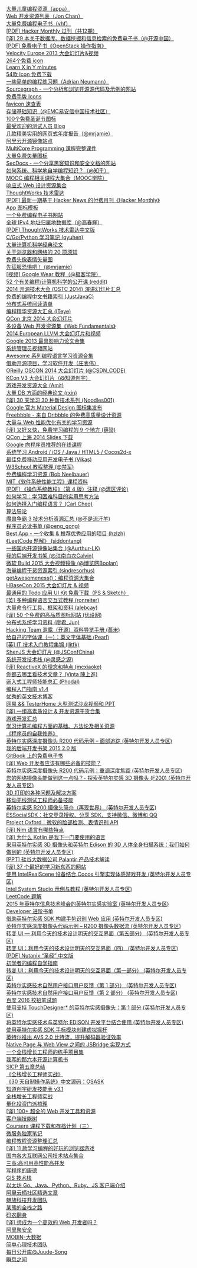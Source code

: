 [大量儿童编程资源（appa）](http://weekly.manong.io/bounce?url=https%3A%2F%2Fmedium.com%2Fp%2Fa2dc04ea9529&aid=19&nid=2)  
[Web 开发资源列表（Jon Chan）](http://weekly.manong.io/bounce?url=http%3A%2F%2Fwww.bentobox.io%2F&aid=43&nid=3)  
[大量免费编程电子书（vhf）](http://weekly.manong.io/bounce?url=https%3A%2F%2Fgithub.com%2Fvhf%2Ffree-programming-books%2Fblob%2Fmaster%2Ffree-programming-books.md&aid=71&nid=5)  
[[PDF] Hacker Monthly 过刊（共12期）](http://weekly.manong.io/bounce?url=http%3A%2F%2Fvdisk.weibo.com%2Fs%2FG-kaugh6HS2B&aid=89&nid=6)  
[[译] 29 本关于数据库、数据挖掘和信息检索的免费电子书（@开源中国）](http://weekly.manong.io/bounce?url=http%3A%2F%2Fwww.oschina.net%2Ftranslate%2F29-free-ebooks-on-database-data-mining-and-information-retrieval&aid=140&nid=8)  
[[PDF] 免费电子书《OpenStack 操作指南》](http://weekly.manong.io/bounce?url=http%3A%2F%2Fvdisk.weibo.com%2Fs%2FG-kaugh78ank&aid=169&nid=9)  
[Velocity Europe 2013 大会幻灯片&视频](http://weekly.manong.io/bounce?url=http%3A%2F%2Fvelocityconf.com%2Fvelocityeu2013%2Fpublic%2Fschedule%2Fproceedings&aid=186&nid=10)  
[264个免费 icon](http://weekly.manong.io/bounce?url=http%3A%2F%2Fikons.piotrkwiatkowski.co.uk%2F&aid=223&nid=11)  
[Learn X in Y minutes](http://weekly.manong.io/bounce?url=http%3A%2F%2Flearnxinyminutes.com%2F&aid=232&nid=12)  
[54款 Icon 免费下载](http://weekly.manong.io/bounce?url=http%3A%2F%2Fwww.smashingmagazine.com%2F2013%2F11%2F29%2Ffreebie-smallicons-icon-set%2F&aid=252&nid=12)  
[一些简单的编程练习题（Adrian Neumann）](http://weekly.manong.io/bounce?url=http%3A%2F%2Fadriann.github.io%2Fprogramming_problems.html&aid=262&nid=13)  
[Sourcegraph - 一个分析和浏览开源源代码及示例的网站](http://weekly.manong.io/bounce?url=https%3A%2F%2Fsourcegraph.com%2F&aid=281&nid=13)  
[免费手势 Icons](http://weekly.manong.io/bounce?url=http%3A%2F%2Fwww.mobiletuxedo.com%2Ftouch-gesture-icons%2F&aid=285&nid=13)  
[favicon 速查表](http://weekly.manong.io/bounce?url=https%3A%2F%2Fgithub.com%2Faudreyr%2Ffavicon-cheat-sheet&aid=286&nid=13)  
[存储基础知识（@EMC易安信中国技术社区）](http://weekly.manong.io/bounce?url=https%3A%2F%2Fcommunity.emc.com%2Fthread%2F176852&aid=316&nid=14)  
[100个免费圣诞节图标](http://weekly.manong.io/bounce?url=http%3A%2F%2Fwww.webappers.com%2F2013%2F12%2F11%2Ffree-download-100-christmas-vector-icons%2F&aid=324&nid=14)  
[最受欢迎的测试人员 Blog](http://weekly.manong.io/bounce?url=http%3A%2F%2Fwww.huibschoots.nl%2Fwordpress%2F%3Fp%3D1450&aid=365&nid=17)  
[几款精美实用的网页式年度报告（@mrjamie）](http://weekly.manong.io/bounce?url=http%3A%2F%2Fmrjamie.cc%2F2014%2F01%2F03%2Fannuals%2F&aid=370&nid=17)  
[阿里云开源镜像站点](http://weekly.manong.io/bounce?url=http%3A%2F%2Fmirrors.aliyun.com%2F&aid=382&nid=17)  
[MultiCore Programming 课程完整课件](http://weekly.manong.io/bounce?url=http%3A%2F%2Fwww.cs.tau.ac.il%2F%7Emulti%2F%3Fp%3Dslides&aid=384&nid=17)  
[大量免费矢量图标](http://weekly.manong.io/bounce?url=http%3A%2F%2Fwww.flaticon.com%2F&aid=411&nid=18)  
[SecDocs - 一个分享黑客知识和安全文档的网站](http://weekly.manong.io/bounce?url=http%3A%2F%2Fwww.secdocs.org%2F&aid=412&nid=18)  
[如何系统、科学地自学编程知识？（@知乎）](http://weekly.manong.io/bounce?url=http%3A%2F%2Fwww.zhihu.com%2Fquestion%2F20837356&aid=438&nid=19)  
[MOOC 编程相关课程大集合（MOOC学院）](http://weekly.manong.io/bounce?url=http%3A%2F%2Fmooc.guokr.com%2Fpost%2F341%2F&aid=439&nid=19)  
[响应式 Web 设计资源集合](http://weekly.manong.io/bounce?url=http%3A%2F%2Fbradfrost.github.io%2Fthis-is-responsive%2Fresources.html&aid=441&nid=19)  
[ThoughtWorks 技术雷达](http://weekly.manong.io/bounce?url=http%3A%2F%2Fwww.thoughtworks.com%2Fradar%2F&aid=484&nid=20)  
[[PDF] 最新一期基于 Hacker News 的付费月刊《Hacker Monthly》](http://weekly.manong.io/bounce?url=http%3A%2F%2Fvdisk.weibo.com%2Fs%2FG-kaugh6Dvco&aid=491&nid=20)  
[App 图标模板](http://weekly.manong.io/bounce?url=http%3A%2F%2Fappicontemplate.com%2F&aid=494&nid=20)  
[一个免费编程电子书网站](http://weekly.manong.io/bounce?url=http%3A%2F%2Fwww.freeprogrammingbook.com%2F&aid=662&nid=23)  
[全球 IPv4 地址归属地数据库（@高春辉）](http://weekly.manong.io/bounce?url=http%3A%2F%2Ftool.17mon.cn%2Fipdb.html&aid=671&nid=23)  
[[PDF] ThoughtWorks 技术雷达中文版](http://weekly.manong.io/bounce?url=http%3A%2F%2Fthoughtworks.fileburst.com%2Fassets%2Ftechnology-radar-jan-2014-cn.pdf&aid=774&nid=24)  
[C/Go/Python 学习笔记 (qyuhen)](http://weekly.manong.io/bounce?url=https%3A%2F%2Fgithub.com%2Fqyuhen%2Fbook&aid=828&nid=25)  
[大量计算机科学经典论文](http://weekly.manong.io/bounce?url=https%3A%2F%2Fgithub.com%2Fpapers-we-love%2Fpapers-we-love&aid=839&nid=25)  
[关于浏览器和网络的 20 项须知](http://weekly.manong.io/bounce?url=http%3A%2F%2Fwww.20thingsilearned.com%2Fzh-CN&aid=844&nid=25)  
[免费头像表情矢量图](http://weekly.manong.io/bounce?url=http%3A%2F%2Fwww.webappers.com%2F2014%2F03%2F26%2Ffree-download-avatars-and-emoticons-vector-set%2F&aid=852&nid=25)  
[先征服恐惧吧！ (@mrjamie)](http://weekly.manong.io/bounce?url=http%3A%2F%2Fmrjamie.cc%2F2014%2F03%2F25%2Fconquer-fear%2F&aid=854&nid=25)  
[[视频] Google Wear 教程（@极客学院）](http://weekly.manong.io/bounce?url=http%3A%2F%2Fwww.jikexueyuan.com%2Fcourse%2F39.html%3Fhmsr%3Dmanongio&aid=875&nid=26)  
[52 个有关编程/计算机科学的公开课 (reddit)](http://weekly.manong.io/bounce?url=http%3A%2F%2Fwww.reddit.com%2Fr%2Flearnprogramming%2Fcomments%2F220oqq%2Fheres_a_list_of_52_free_online_programmingcs%2F&aid=890&nid=26)  
[2014 开源技术大会 (OSTC 2014) 演讲幻灯片汇总](http://weekly.manong.io/bounce?url=http%3A%2F%2Fcode.csdn.net%2Fnews%2F2819106&aid=918&nid=27)  
[免费的编程中文书籍索引 (JustJavaC)](http://weekly.manong.io/bounce?url=https%3A%2F%2Fcode.csdn.net%2FJustJavaC%2Ffree-programming-books-zh_cn&aid=919&nid=27)  
[分布式系统阅读清单](http://weekly.manong.io/bounce?url=http%3A%2F%2Fdancres.github.io%2FPages%2F&aid=920&nid=27)  
[编程精华资源大汇总 (ITeye)](http://weekly.manong.io/bounce?url=http%3A%2F%2Fwww.iteye.com%2Fmagazines%2F130&aid=984&nid=29)  
[QCon 北京 2014 大会幻灯片](http://weekly.manong.io/bounce?url=http%3A%2F%2Fwww.qconbeijing.com%2Fvideoslides.html&aid=1024&nid=30)  
[多设备 Web 开发资源集《Web Fundamentals》](http://weekly.manong.io/bounce?url=https%3A%2F%2Fdevelopers.google.com%2Fweb%2Ffundamentals%2F&aid=1028&nid=30)  
[2014 European LLVM 大会幻灯片和视频](http://weekly.manong.io/bounce?url=http%3A%2F%2Fllvm.org%2Fdevmtg%2F2014-04%2F&aid=1174&nid=34)  
[Google 2013 最具影响力论文合集](http://weekly.manong.io/bounce?url=http%3A%2F%2Fgoogleresearch.blogspot.com%2F2014%2F06%2Finfluential-papers-for-2013.html&aid=1232&nid=37)  
[系统管理员视频网站](http://weekly.manong.io/bounce?url=http%3A%2F%2Fsysadmincasts.com%2F&aid=1255&nid=38)  
[Awesome 系列编程语言学习资源合集](http://weekly.manong.io/bounce?url=https%3A%2F%2Fgithub.com%2Fbayandin%2Fawesome-awesomeness&aid=1283&nid=39)  
[借助开源项目，学习软件开发（庄表伟）](http://weekly.manong.io/bounce?url=https%3A%2F%2Fgithub.com%2Fzhuangbiaowei%2Flearn-with-open-source&aid=1285&nid=39)  
[OReilly OSCON 2014 大会幻灯片 (@CSDN_CODE)](http://weekly.manong.io/bounce?url=http%3A%2F%2Fvdisk.weibo.com%2Fs%2Fd5aK1Um5u9MZq%2F1406874409&aid=1310&nid=40)  
[KCon V3 大会幻灯片（@知道创宇）](http://weekly.manong.io/bounce?url=https%3A%2F%2Fgithub.com%2Fknownsec%2FKCon%2Ftree%2Fmaster%2FKCon%2520V3&aid=1368&nid=42)  
[游戏开发资源大全 (Amit)](http://weekly.manong.io/bounce?url=http%3A%2F%2Fwww-cs-students.stanford.edu%2F%7Eamitp%2Fgameprog.html&aid=1369&nid=42)  
[大量 DB 方面的经典论文 (rxin)](http://weekly.manong.io/bounce?url=https%3A%2F%2Fgithub.com%2Frxin%2Fdb-readings&aid=1405&nid=43)  
[[译] 30 天学习 30 种新技术系列 (Noodles001)](http://weekly.manong.io/bounce?url=http%3A%2F%2Fsegmentfault.com%2Fa%2F1190000000349384&aid=1488&nid=46)  
[Google 官方 Material Design 图标集发布](http://weekly.manong.io/bounce?url=https%3A%2F%2Fgithub.com%2Fgoogle%2Fmaterial-design-icons%2Freleases%2Ftag%2F1.0.0&aid=1545&nid=48)  
[Freebbble - 来自 Dribbble 的免费高质量设计资源](http://weekly.manong.io/bounce?url=http%3A%2F%2Ffreebbble.com%2F&aid=1546&nid=48)  
[大量与 Web 性能优化有关的学习资源](http://weekly.manong.io/bounce?url=https%3A%2F%2Fgithub.com%2Fdavidsonfellipe%2Fawesome-wpo&aid=1565&nid=49)  
[[译] 又好又快，免费学习编程的 9 个地方 (薛梁)](http://weekly.manong.io/bounce?url=http%3A%2F%2Fcode.csdn.net%2Fnews%2F2822252&aid=1566&nid=49)  
[QCon 上海 2014 Slides 下载](http://weekly.manong.io/bounce?url=http%3A%2F%2F2014.qconshanghai.com%2Fslides.html&aid=1575&nid=49)  
[Google 向程序员推荐的在线课程](http://weekly.manong.io/bounce?url=http%3A%2F%2Fmooc.guokr.com%2Fpost%2F610231%2F&aid=1626&nid=51)  
[系统学习 Android / iOS / Java / HTML5 / Cocos2d-x](http://weekly.manong.io/bounce?url=http%3A%2F%2Fwww.jikexueyuan.com%2F%3Fhmsr%3Dmanong_video_index&aid=1627&nid=51)  
[最佳免费移动应用开发电子书 (Vikas)](http://weekly.manong.io/bounce?url=http%3A%2F%2Fdevzum.com%2F2014%2F11%2F19%2Fbest-free-ebooks-to-made-easy-mobile-app-development%2F&aid=1675&nid=52)  
[W3School 教程整理 (@禁军)](http://weekly.manong.io/bounce?url=http%3A%2F%2Fwww.jianshu.com%2Fp%2F046583fda70c&aid=1690&nid=53)  
[免费编程学习资源 (Bob Neelbauer)](http://weekly.manong.io/bounce?url=http%3A%2F%2Fsocialmatchbox.com%2Fwp%2Flearn-to-code-learn-programming%2F&aid=1721&nid=54)  
[MIT《软件系统性能工程》课程资料](http://weekly.manong.io/bounce?url=http%3A%2F%2Focw.mit.edu%2Fcourses%2Felectrical-engineering-and-computer-science%2F6-172-performance-engineering-of-software-systems-fall-2010%2Fdownload-course-materials%2F&aid=1757&nid=55)  
[[PDF] 《操作系统教程》（第 4 版）注释 (@湾区评论)](http://weekly.manong.io/bounce?url=http%3A%2F%2Fvdisk.weibo.com%2Fs%2FEtFH2YLwKTAw&aid=1784&nid=57)  
[如何学习：学习困难科目的实用思考方法](http://weekly.manong.io/bounce?url=https%3A%2F%2Fwww.coursera.org%2Fcourse%2Flearning&aid=1767&nid=57)  
[如何选择入门编程语言？ (Carl Cheo)](http://weekly.manong.io/bounce?url=http%3A%2F%2Fcarlcheo.com%2Fstartcoding&aid=1803&nid=58)  
[算法导论](http://weekly.manong.io/bounce?url=http%3A%2F%2Fopen.163.com%2Fspecial%2Fopencourse%2Falgorithms.html&aid=1860&nid=60)  
[魔兽争霸 3 技术分析资源汇总 (@不是流汗羊)](http://weekly.manong.io/bounce?url=http%3A%2F%2Fjjyy.guru%2Fwar3-tech%2F&aid=1912&nid=61)  
[程序员必读书单 (@peng_gong)](http://weekly.manong.io/bounce?url=http%3A%2F%2Flucida.me%2Fblog%2Fdeveloper-reading-list%2F&aid=1929&nid=61)  
[Best App - 一个收集 & 推荐优秀应用的项目 (hzlzh)](http://weekly.manong.io/bounce?url=https%3A%2F%2Fgithub.com%2Fhzlzh%2FBest-App&aid=2034&nid=64)  
[《LeetCode 题解》 (siddontang)](http://weekly.manong.io/bounce?url=https%3A%2F%2Fwww.gitbook.com%2Fbook%2Fsiddontang%2Fleetcode-solution%2Fdetails&aid=2101&nid=66)  
[一些国内开源镜像站集合 (@Aurthur-LK)](http://weekly.manong.io/bounce?url=http%3A%2F%2Fblog.gitos.cn%2F2015%2F04%2F19%2FSome-Domestic-Mirrors.html&aid=2147&nid=67)  
[我的后端开发书架 (@江南白衣Calvin)](http://weekly.manong.io/bounce?url=http%3A%2F%2Fcalvin1978.blogcn.com%2Farticles%2Fbookshelf.html&aid=2227&nid=69)  
[微软 Build 2015 大会视频镜像 (@博览网Boolan)](http://weekly.manong.io/bounce?url=http%3A%2F%2Fboolan.com%2Fbuild&aid=2293&nid=70)  
[海量编程干货资源索引 (sindresorhus)](http://weekly.manong.io/bounce?url=https%3A%2F%2Fgithub.com%2Fsindresorhus%2Fawesome&aid=2330&nid=71)  
[getAwesomeness()：编程资源大集合](http://weekly.manong.io/bounce?url=http%3A%2F%2Fgetawesomeness.com%2F&aid=2390&nid=72)  
[HBaseCon 2015 大会幻灯片 & 视频](http://weekly.manong.io/bounce?url=http%3A%2F%2Fhbasecon.com%2Farchive.html&aid=2520&nid=74)  
[最通用的 Todo 应用 UI Kit 免费下载（PS & Sketch）](http://weekly.manong.io/bounce?url=http%3A%2F%2Fwww.invisionapp.com%2Fdo&aid=2533&nid=74)  
[[英] 多种编程语言交互式教程 (ronreiter)](http://weekly.manong.io/bounce?url=https%3A%2F%2Fgithub.com%2Fronreiter%2Finteractive-tutorials%2Ftree%2Fmaster%2Ftutorials&aid=2553&nid=75)  
[大量命令行工具、框架和资料 (alebcay)](http://weekly.manong.io/bounce?url=https%3A%2F%2Fgithub.com%2Falebcay%2Fawesome-shell&aid=2667&nid=76)  
[[译] 50 个免费的高品质图标网站 (优设网)](http://weekly.manong.io/bounce?url=http%3A%2F%2Fwww.uisdc.com%2F50-free-icons-websites&aid=2882&nid=79)  
[分布式系统学习资料 (廖君_Jun)](http://weekly.manong.io/bounce?url=https%3A%2F%2Fgithub.com%2Fty4z2008%2FQix%2Fblob%2Fmaster%2Fds.md&aid=2867&nid=79)  
[Hacking Team 泄露（开源）资料导览手册 (蒸米)](http://weekly.manong.io/bounce?url=http%3A%2F%2Fdrops.wooyun.org%2Fnews%2F6977&aid=2887&nid=79)  
[给自己的字体课（一）：英文字体基础 (Pearl)](http://weekly.manong.io/bounce?url=http%3A%2F%2Fcdc.tencent.com%2F%3Fp%3D8565&aid=2949&nid=80)  
[[英] IT 技术入门教程集锦 (llitfk)](http://weekly.manong.io/bounce?url=http%3A%2F%2Fwww.tutorialspoint.com%2F&aid=3043&nid=81)  
[ShenJS 大会幻灯片 (@JSConfChina)](http://weekly.manong.io/bounce?url=https%3A%2F%2Fgithub.com%2Fjsconfcn%2FShenJS%2Fissues%2F30&aid=3050&nid=81)  
[系统开发技术栈 (@灵感之源)](http://weekly.manong.io/bounce?url=http%3A%2F%2Foverflowstack.github.io%2F&aid=3373&nid=85)  
[[译] ReactiveX 的理念和特点 (mcxiaoke)](http://weekly.manong.io/bounce?url=https%3A%2F%2Fgithub.com%2Fmcxiaoke%2FRxDocs%2Fblob%2Fmaster%2FIntro.md&aid=3399&nid=85)  
[你都去哪里看技术文章？ (Vinta 陳上進)](http://weekly.manong.io/bounce?url=https%3A%2F%2Fvinta.ws%2Fcode%2Fwhere-to-find-great-content-to-read.html&aid=3528&nid=87)  
[嵌入式工程师技能总汇 (Phodal)](http://weekly.manong.io/bounce?url=https%3A%2F%2Fgithub.com%2Fphodal%2Feks&aid=3555&nid=87)  
[编程入门指南 v1.4](http://weekly.manong.io/bounce?url=http%3A%2F%2Fzhuanlan.zhihu.com%2Fxiao-jing-mo%2F19959253&aid=3915&nid=91)  
[优秀的英文技术博客](http://weekly.manong.io/bounce?url=http%3A%2F%2Fdroidyue.com%2Fblog%2F2015%2F10%2F24%2Fgreat-english-programming-blog%2F&aid=4013&nid=92)  
[网易 && TesterHome 大型测试沙龙视频和 PPT](http://weekly.manong.io/bounce?url=https%3A%2F%2Ftesterhome.com%2Ftopics%2F3412&aid=4014&nid=92)  
[[译] 一组高素质设计 & 开发资源干货合集](http://weekly.manong.io/bounce?url=http%3A%2F%2Fwww.uisdc.com%2F2015-october-incredible-freebies-designers&aid=4020&nid=92)  
[游戏开发汇总](http://weekly.manong.io/bounce?url=http%3A%2F%2Fzhuanlan.zhihu.com%2Fgu-lu%2F20289098&aid=4026&nid=92)  
[学习计算机编程方面的基础、方法论及相关资源](http://weekly.manong.io/bounce?url=http%3A%2F%2Fprog-notes.yuanbin.me%2F&aid=4035&nid=92)  
[《程序员的自我修养》](http://weekly.manong.io/bounce?url=https%3A%2F%2Fwww.gitbook.com%2Fbook%2Fleohxj%2Fa-programmer-prepares%2Fdetails&aid=4081&nid=93)  
[英特尔实感深度摄像头 R200 代码示例 – 面部追踪 (英特尔开发人员专区)](http://weekly.manong.io/bounce?url=https%3A%2F%2Fsoftware.intel.com%2Fzh-cn%2Farticles%2Fintel-realsense-depth-camera-r200-code-sample-face-tracking%3Futm_source%3DIDZwechat%26utm_medium%3DSocial%2BMedia%26utm_campaign%3DRealsende_PRC_Q415_Syndication&aid=4087&nid=93)  
[我的后端开发书架 2015 2.0 版](http://weekly.manong.io/bounce?url=http%3A%2F%2Fcalvin1978.blogcn.com%2Farticles%2Fbookshelf.html%3Ffrom%3Dtimeline%26isappinstalled%3D0&aid=4064&nid=93)  
[GitBook 上的免费电子书](http://weekly.manong.io/bounce?url=https%3A%2F%2Fwww.gitbook.com%2Fexplore%2Fall%2Fzh%3Fpage%3D1&aid=4175&nid=94)  
[[译] Web 开发者应该有哪些必备的技能？](http://weekly.manong.io/bounce?url=http%3A%2F%2Finfo.9iphp.com%2Fessential-skills-every-web-developer-should-have%2F&aid=4176&nid=94)  
[英特尔实感深度摄像头 R200 代码示例：重调深度焦距 (英特尔开发人员专区)](http://weekly.manong.io/bounce?url=https%3A%2F%2Fsoftware.intel.com%2Fzh-cn%2Farticles%2Fintel-realsense-depth-camera-r200-code-sample-depth-refocus%3Futm_source%3DManong%26utm_medium%3DText%2BLink%26utm_campaign%3DRealsense_PRC_Q415_Syndication&aid=4177&nid=94)  
[您的网络摄像头能做到这一点吗？- 探索英特尔实感 3D 摄像头 (F200) (英特尔开发人员专区)](http://weekly.manong.io/bounce?url=https%3A%2F%2Fsoftware.intel.com%2Fzh-cn%2Fblogs%2F2015%2F01%2F26%2Fcan-your-webcam-do-this%3Futm_source%3DManong%26utm_medium%3DNewsletter%26utm_campaign%3DRealsense_PRC_Q415_Syndication&aid=4269&nid=95)  
[3D 打印的各种问题及解决方案](http://weekly.manong.io/bounce?url=http%3A%2F%2Finsights.thoughtworkers.org%2Fqa-for-3d-printing%2F&aid=4308&nid=95)  
[移动无线测试工程师必备技能](http://weekly.manong.io/bounce?url=https%3A%2F%2Ftesterhome.com%2Ftopics%2F3639&aid=4277&nid=95)  
[英特尔实感 R200 摄像头简介（再现世界） (英特尔开发人员专区)](http://weekly.manong.io/bounce?url=https%3A%2F%2Fsoftware.intel.com%2Fzh-cn%2Farticles%2Frealsense-r200-camera%3Futm_source%3DManong%26utm_medium%3DNewsletter%26utm_campaign%3DRealsense_PRC_Q415_Syndication&aid=4383&nid=96)  
[ESSocialSDK：社交登录授权、分享 SDK，支持微信、微博和 QQ](http://weekly.manong.io/bounce?url=https%3A%2F%2Fgithub.com%2FElbbbirdStudio%2FESSocialSDK&aid=4426&nid=96)  
[Project Oxford：微软的脸部检测、表情识别 API](http://weekly.manong.io/bounce?url=https%3A%2F%2Fgithub.com%2FMicrosoft%2FProjectOxford-ClientSDK&aid=4438&nid=96)  
[[译] Nim 语言有哪些特点](http://weekly.manong.io/bounce?url=http%3A%2F%2Fsegmentfault.com%2Fa%2F1190000002576013&aid=4476&nid=97)  
[[译] 为什么 Kotlin 是我下一门要使用的语言](http://weekly.manong.io/bounce?url=http%3A%2F%2Fwww.demojameson.com%2F2015%2F11%2F08%2Fwhy-kotlin%2F&aid=4477&nid=97)  
[采用英特尔实感 3D 摄像头和英特尔 Edison 的 3D 人体全身扫描系统：我们如何做到的 (英特尔开发人员专区)](http://weekly.manong.io/bounce?url=https%3A%2F%2Fsoftware.intel.com%2Fzh-cn%2Farticles%2Fcappasity-3d-people-full-body-scan-with-intel-realsense-and-intel-edison%3Futm_source%3DManong%26utm_medium%3DNewsletter%26utm_campaign%3DRealsense_PRC_Q415_Syndication&aid=4489&nid=97)  
[[PPT] 硅谷大数据公司 Palantir 产品技术解读](http://weekly.manong.io/bounce?url=http%3A%2F%2Fvdisk.weibo.com%2Fs%2FD2zXXYpNQA3x&aid=4519&nid=97)  
[[译] 37 个最好的学习新东西的网站](http://weekly.manong.io/bounce?url=http%3A%2F%2Fljinkai.github.io%2F2015%2F11%2F26%2F37-lean-website%2F&aid=4520&nid=97)  
[使用 IntelRealScene 设备结合 Cocos 引擎实现体感游戏开发 (英特尔开发人员专区)](http://weekly.manong.io/bounce?url=https%3A%2F%2Fsoftware.intel.com%2Fzh-cn%2Fblogs%2F2015%2F10%2F30%2Fintelrealscene-cocos%3Futm_source%3DManong%26utm_medium%3DNewsletter%26utm_campaign%3DRealsense_PRC_Q415_Syndication&aid=4581&nid=98)  
[Intel System Studio 示例与教程 (英特尔开发人员专区)](http://weekly.manong.io/bounce?url=https%3A%2F%2Fsoftware.intel.com%2Fzh-cn%2Farticles%2Fintel-system-studio-tutorials%3Futm_source%3DManong%26utm_medium%3DNewsletter%26utm_campaign%3DRealsense_PRC_Q415_Syndication&aid=4677&nid=99)  
[LeetCode 题解](http://weekly.manong.io/bounce?url=https%3A%2F%2Fgithub.com%2Fsoulmachine%2Fleetcode&aid=4767&nid=100)  
[2015 年英特尔信息技术峰会的英特尔实感实验室 (英特尔开发人员专区)](http://weekly.manong.io/bounce?url=https%3A%2F%2Fsoftware.intel.com%2Fzh-cn%2Farticles%2Frealsense-labs-idf-2015%3Futm_source%3DManong%26utm_medium%3DNewsletter%26utm_campaign%3DRealsense_PRC_Q415_Syndication&aid=4770&nid=100)  
[Developer 进阶书单](http://weekly.manong.io/bounce?url=http%3A%2F%2Fphodal.github.io%2Fbooktree%2F&aid=4764&nid=100)  
[借助英特尔实感 SDK 构建手势识别 Web 应用 (英特尔开发人员专区)](http://weekly.manong.io/bounce?url=https%3A%2F%2Fsoftware.intel.com%2Fzh-cn%2Farticles%2Fbuilding-gesture-recognition-web-apps-with-intel-realsense-sdk%3Futm_source%3DManong%26utm_medium%3DNewsletter%26utm_campaign%3DRealsense_PRC_Q415_Syndication&aid=4854&nid=101)  
[英特尔实感深度摄像头代码示例 – R200 摄像头数据流 (英特尔开发人员专区)](http://weekly.manong.io/bounce?url=https%3A%2F%2Fsoftware.intel.com%2Fzh-cn%2Farticles%2Fintel-realsense-depth-camera-code-sample-r200-camera-streams%3Futm_source%3DManong%26utm_medium%3DNewsletter%26utm_campaign%3DRealsense_PRC_Q415_Syndication&aid=4934&nid=102)  
[转变 UI — 利用今天的技术设计明天的交互界面（第五部分） (英特尔开发人员专区)](http://weekly.manong.io/bounce?url=https%3A%2F%2Fsoftware.intel.com%2Fzh-cn%2Farticles%2Fnatural-interaction-with-intuitive-computer-control%3Futm_source%3DManong%26utm_medium%3DNewsletter%26utm_campaign%3DRealsense_PRC_Q415_Syndication&aid=5016&nid=103)  
[转变 UI：利用今天的技术设计明天的交互界面（四） (英特尔开发人员专区)](http://weekly.manong.io/bounce?url=https%3A%2F%2Fsoftware.intel.com%2Fzh-cn%2Farticles%2Fcapture-and-share-the-real-world-in-three-dimensions%3Futm_source%3DManong%26utm_medium%3DNewsletter%26utm_campaign%3DRealsense_PRC_Q415_Syndication&aid=5110&nid=104)  
[[PDF] Nutanix “圣经” 中文版](http://weekly.manong.io/bounce?url=http%3A%2F%2Fpan.baidu.com%2Fs%2F1mhtgk32&aid=5133&nid=104)  
[初学者的编程自学指南](http://weekly.manong.io/bounce?url=http%3A%2F%2Fforrestchang.github.io%2Fself-learning-guide-1.html&aid=5225&nid=105)  
[转变 UI：利用今天的技术设计明天的交互界面（第一部分） (英特尔开发人员专区)](http://weekly.manong.io/bounce?url=https%3A%2F%2Fsoftware.intel.com%2Fzh-cn%2Farticles%2Fgame-developers-push-the-edge-with-intel-realsense-technology%3Futm_source%3DManong%26utm_medium%3DNewsletter%26utm_campaign%3DRealsense_PRC_Q415_Syndication&aid=5231&nid=105)  
[英特尔实感技术自然用户接口用户反馈（第 1 部分） (英特尔开发人员专区)](http://weekly.manong.io/bounce?url=https%3A%2F%2Fsoftware.intel.com%2Fzh-cn%2Farticles%2Fuser-feedback-for-natural-user-interfaces-with-intel-realsense-technology-part-1%3Futm_source%3DManong%26utm_medium%3DNewsletter%26utm_campaign%3DRealsense_PRC_Q415_Syndication&aid=5303&nid=106)  
[英特尔实感技术自然用户接口用户反馈（第 2 部分） (英特尔开发人员专区)](http://weekly.manong.io/bounce?url=https%3A%2F%2Fsoftware.intel.com%2Fzh-cn%2Farticles%2Fuser-feedback-for-natural-user-interfaces-with-intel-realsense-technology-part-2%3Futm_source%3DManong%26utm_medium%3DNewsletter%26utm_campaign%3DRealsense_PRC_Q415_Syndication&aid=5377&nid=107)  
[百度 2016 校招笔试题](http://weekly.manong.io/bounce?url=http%3A%2F%2Fask.julyedu.com%2Fm%2Fquestion%2F6941&aid=5390&nid=107)  
[使用支持 TouchDesigner* 的英特尔实感摄像头：第 1 部分 (英特尔开发人员专区)](http://weekly.manong.io/bounce?url=https%3A%2F%2Fsoftware.intel.com%2Fzh-cn%2Farticles%2Fusing-the-intel-realsense-camera-with-touchdesigner-part-1%3Futm_source%3DManong%26utm_medium%3DNewsletter%26utm_campaign%3DRealsense_PRC_Q415_Syndication&aid=5448&nid=108)  
[将英特尔实感技术与英特尔 EDISON 开发平台结合使用 (英特尔开发人员专区)](http://weekly.manong.io/bounce?url=https%3A%2F%2Fsoftware.intel.com%2Fzh-cn%2Farticles%2Fusing-intel-realsense-technology-in-combination-with-the-intel-edison-development-platform%2F%3Futm_source%3DManong%26utm_medium%3DNewsletter%26utm_campaign%3DRealsense_PRC_Q415_Syndication&aid=5561&nid=109)  
[使用英特尔实感 SDK 手标模块创建虚拟摇杆](http://weekly.manong.io/bounce?url=https%3A%2F%2Fsoftware.intel.com%2Fzh-cn%2Farticles%2Fcreate-a-virtual-joystick-using-the-intel-realsense-sdk-hand-cursor-module%3Futm_source%3DManong%26utm_medium%3DNewsletter%26utm_campaign%3DGamedev_PRC_Q116&aid=5657&nid=111)  
[英特尔推出 AVS 2.0 比特流，提升解码器验证效率](http://weekly.manong.io/bounce?url=https%3A%2F%2Fsoftware.intel.com%2Fzh-cn%2Farticles%2Fintel-delivers-avs-20-bitstreams-for-efficient-decoder-validation%3Futm_source%3DManong%26utm_medium%3DNewsletter%26utm_campaign%3DGamedev_PRC_Q116&aid=5658&nid=111)  
[Native Page 与 Web View 之间的 JSBridge 实现方式](http://weekly.manong.io/bounce?url=http%3A%2F%2Fwww.cnblogs.com%2Fms-uap%2Fp%2F5306309.html%3Ff%3Dtt&aid=5860&nid=113)  
[一个全栈增长工程师的练手项目集](http://weekly.manong.io/bounce?url=https%3A%2F%2Fgithub.com%2Fphodal%2Fideabook&aid=6195&nid=117)  
[我写的那六本开源计算机书](http://weekly.manong.io/bounce?url=https%3A%2F%2Fgithub.com%2Fphodal%2Farticles%2Fissues%2F12&aid=6275&nid=118)  
[SICP 第五章总结](http://weekly.manong.io/bounce?url=http%3A%2F%2Fliujiacai.net%2Fblog%2F2016%2F05%2F21%2Fsicp-chapter5-summary%2F&aid=6323&nid=119)  
[《全栈增长工程师实战》](http://weekly.manong.io/bounce?url=https%3A%2F%2Fgithub.com%2Fphodal%2Fgrowth-in-action&aid=6331&nid=119)  
[《30 天自制操作系统》中文源码：OSASK](http://weekly.manong.io/bounce?url=https%3A%2F%2Fgithub.com%2Fyourtion%2F30dayMakeOS&aid=6338&nid=119)  
[知道创宇研发技能表 v3.1](http://weekly.manong.io/bounce?url=http%3A%2F%2Fblog.knownsec.com%2FKnownsec_RD_Checklist%2Findex.html&aid=6341&nid=119)  
[全栈增长工程师实战](http://weekly.manong.io/bounce?url=http%3A%2F%2Fgrowth-in-action.phodal.com%2F&aid=6412&nid=120)  
[量化投资门派梳理](http://weekly.manong.io/bounce?url=https%3A%2F%2Fuqer.io%2Fcommunity%2Fshare%2F56749fca228e5bab38c977d1&aid=6427&nid=120)  
[[译] 100+ 超全的 Web 开发工具和资源](http://weekly.manong.io/bounce?url=https%3A%2F%2Fxituqu.com%2F170.html%3Ff%3Dtt&aid=6513&nid=121)  
[客户端技能树](http://weekly.manong.io/bounce?url=http%3A%2F%2Fzengrong.net%2Fpost%2F2383.htm&aid=6570&nid=122)  
[Coursera 课程下载和存档计划（三）](http://weekly.manong.io/bounce?url=http%3A%2F%2Fblog.coursegraph.com%2Fcoursera%25E8%25AF%25BE%25E7%25A8%258B%25E4%25B8%258B%25E8%25BD%25BD%25E5%2592%258C%25E5%25AD%2598%25E6%25A1%25A3%25E8%25AE%25A1%25E5%2588%2592%25E4%25B8%2589-%25E6%259C%25BA%25E5%2599%25A8%25E5%25AD%25A6%25E4%25B9%25A0-%25E8%2587%25AA%25E7%2584%25B6%25E8%25AF%25AD%25E8%25A8%2580%25E5%25A4%2584%25E7%2590%2586&aid=6635&nid=123)  
[微服务独家笔记](http://weekly.manong.io/bounce?url=http%3A%2F%2Fmp.weixin.qq.com%2Fs%3F__biz%3DMzA3MDg4Nzc2NQ%3D%3D%26mid%3D504649826%26idx%3D1%26sn%3D6a9a2f98f3be076e234d9758ce87f656%23rd&aid=6654&nid=123)  
[编程教程资源整理汇总](http://weekly.manong.io/bounce?url=http%3A%2F%2Fzhuanlan.zhihu.com%2Fp%2F21250766&aid=6728&nid=124)  
[[译] 11 款学习编程的好玩的浏览器游戏](http://weekly.manong.io/bounce?url=http%3A%2F%2Fljinkai.github.io%2F2016%2F07%2F03%2F11-fun-javascript-browser-game%2F&aid=6776&nid=125)  
[国内各大互联网公司技术站点集合](http://weekly.manong.io/bounce?url=http%3A%2F%2Fasteam.cc%2Findex.php%2Farchives%2F10%2F&aid=7064&nid=129)  
[三高:高可用高性能高并发](http://weekly.manong.io/bounce?url=http%3A%2F%2Ftoutiao.io%2Fsubjects%2F4755&aid=7232&nid=132)  
[写程序的康德](http://weekly.manong.io/bounce?url=http%3A%2F%2Ftoutiao.io%2Fsubjects%2F24401&aid=7234&nid=132)  
[GIS 技术栈](http://weekly.manong.io/bounce?url=http%3A%2F%2Ftoutiao.io%2Fj%2F1nrfxe&aid=7275&nid=132)  
[以太坊 Go、Java、Python、Ruby、JS 客户端介绍](http://weekly.manong.io/bounce?url=http%3A%2F%2Ftoutiao.io%2Fj%2Fcjc4jt&aid=7279&nid=132)  
[阿里云栖社区精选文章](http://weekly.manong.io/bounce?url=http%3A%2F%2Ftoutiao.io%2Fsubjects%2F68979&aid=7320&nid=133)  
[魅族科技开发团队](http://weekly.manong.io/bounce?url=http%3A%2F%2Ftoutiao.io%2Fsubjects%2F22029&aid=7321&nid=133)  
[某熊的全栈之路](http://weekly.manong.io/bounce?url=http%3A%2F%2Ftoutiao.io%2Fsubjects%2F18813&aid=7322&nid=133)  
[码农翻身](http://weekly.manong.io/bounce?url=http%3A%2F%2Ftoutiao.io%2Fsubjects%2F99663&aid=7323&nid=133)  
[[译] 想成为一个高效的 Web 开发者吗？](http://weekly.manong.io/bounce?url=http%3A%2F%2Ftoutiao.io%2Fj%2Fwjp4gk&aid=7330&nid=133)  
[阿里聚安全](http://weekly.manong.io/bounce?url=http%3A%2F%2Ftoutiao.io%2Fsubjects%2F107938&aid=7430&nid=134)  
[MOBIN-大数据](http://weekly.manong.io/bounce?url=http%3A%2F%2Ftoutiao.io%2Fsubjects%2F11305&aid=7431&nid=134)  
[简单心理技术团队](http://weekly.manong.io/bounce?url=http%3A%2F%2Ftoutiao.io%2Fsubjects%2F17642&aid=7432&nid=134)  
[每日公开库@Juude-Song](http://weekly.manong.io/bounce?url=http%3A%2F%2Ftoutiao.io%2Fsubjects%2F4862&aid=7434&nid=134)  
[瞬息之间](http://weekly.manong.io/bounce?url=http%3A%2F%2Ftoutiao.io%2Fsubjects%2F50961&aid=7436&nid=134)  
